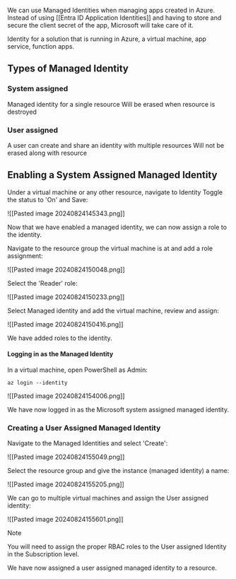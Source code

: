 We can use Managed Identities when managing apps created in Azure.
Instead of using [[Entra ID Application Identities]] and having to store and secure the client secret of the app, Microsoft will take care of it.

Identity for a solution that is running in Azure, a virtual machine, app service, function apps.

## Types of Managed Identity
### System assigned
Managed identity for a single resource
Will be erased when resource is destroyed

### User assigned 
A user can create and share an identity with multiple resources
Will not be erased along with resource


## Enabling a System Assigned Managed Identity
Under a virtual machine or any other resource, navigate to Identity
Toggle the status to 'On' and Save:

![[Pasted image 20240824145343.png]]

Now that we have enabled a managed identity, we can now assign a role to the identity.

Navigate to the resource group the virtual machine is at and add a role assignment:

![[Pasted image 20240824150048.png]]

Select the 'Reader' role:

![[Pasted image 20240824150233.png]]

Select Managed identity and add the virtual machine, review and assign:

![[Pasted image 20240824150416.png]]

We have added roles to the identity.

#### Logging in as the Managed Identity
In a virtual machine, open PowerShell as Admin:

```
az login --identity
```

![[Pasted image 20240824154006.png]]

We have now logged in as the Microsoft system assigned managed identity.
### Creating a User Assigned Managed Identity

Navigate to the Managed Identities and select 'Create':

![[Pasted image 20240824155049.png]]

Select the resource group and give the instance (managed identity) a name:

![[Pasted image 20240824155205.png]]

We can go to multiple virtual machines and assign the User assigned identity:

![[Pasted image 20240824155601.png]]

>[!note]
>You will need to assign the proper RBAC roles to the User assigned Identity in the Subscription level. 

We have now assigned a user assigned managed identity to a resource. 